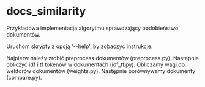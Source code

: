 # docs_similarity
Przykładowa implementacja algorytmu sprawdzający podobieństwo dokumentów.

Uruchom skrypty z opcją '--help', by zobaczyć instrukcje.

Najpierw należy zrobić preprocess dokumentów (preprocess.py).
Następnie obliczyć idf i tf tokenów w dokumentach (idf_tf.py).
Obliczamy wagi do wektorów dokumentów (weights.py).
Następnie porównywamy dokumenty (compare.py).
